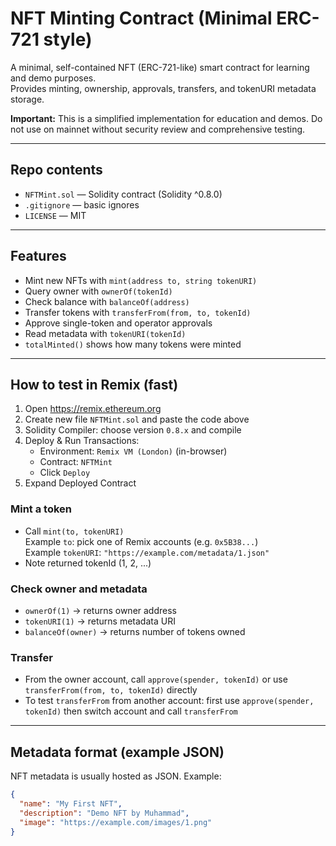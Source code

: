 # NFT Minting Contract (Minimal ERC-721 style)

A minimal, self-contained NFT (ERC-721-like) smart contract for learning and demo purposes.  
Provides minting, ownership, approvals, transfers, and tokenURI metadata storage.

**Important:** This is a simplified implementation for education and demos. Do not use on mainnet without security review and comprehensive testing.

---

## Repo contents

- `NFTMint.sol` — Solidity contract (Solidity ^0.8.0)
- `.gitignore` — basic ignores
- `LICENSE` — MIT

---

## Features

- Mint new NFTs with `mint(address to, string tokenURI)`
- Query owner with `ownerOf(tokenId)`
- Check balance with `balanceOf(address)`
- Transfer tokens with `transferFrom(from, to, tokenId)`
- Approve single-token and operator approvals
- Read metadata with `tokenURI(tokenId)`
- `totalMinted()` shows how many tokens were minted

---

## How to test in Remix (fast)

1. Open https://remix.ethereum.org  
2. Create new file `NFTMint.sol` and paste the code above  
3. Solidity Compiler: choose version `0.8.x` and compile  
4. Deploy & Run Transactions:
   - Environment: `Remix VM (London)` (in-browser)
   - Contract: `NFTMint`
   - Click `Deploy`
5. Expand Deployed Contract

### Mint a token
- Call `mint(to, tokenURI)`  
  Example `to`: pick one of Remix accounts (e.g. `0x5B38...`)  
  Example `tokenURI`: `"https://example.com/metadata/1.json"`
- Note returned tokenId (1, 2, ...)

### Check owner and metadata
- `ownerOf(1)` → returns owner address
- `tokenURI(1)` → returns metadata URI
- `balanceOf(owner)` → returns number of tokens owned

### Transfer
- From the owner account, call `approve(spender, tokenId)` or use `transferFrom(from, to, tokenId)` directly
- To test `transferFrom` from another account: first use `approve(spender, tokenId)` then switch account and call `transferFrom`

---

## Metadata format (example JSON)
NFT metadata is usually hosted as JSON. Example:
```json
{
  "name": "My First NFT",
  "description": "Demo NFT by Muhammad",
  "image": "https://example.com/images/1.png"
}
